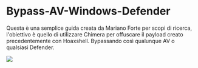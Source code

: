 # Bypass-AV-Windows-Defender

Questa è una semplice guida creata da Mariano Forte per scopi di ricerca, l'obiettivo è quello di utilizzare Chimera per offuscare il payload creato precedentemente con Hoaxshell. Bypassando così qualunque AV o qualsiasi Defender.






![](chimera1.png)

